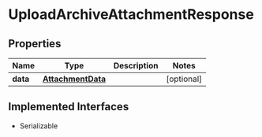 

# UploadArchiveAttachmentResponse


## Properties

Name | Type | Description | Notes
------------ | ------------- | ------------- | -------------
**data** | [**AttachmentData**](AttachmentData.md) |  |  [optional]


## Implemented Interfaces

* Serializable


